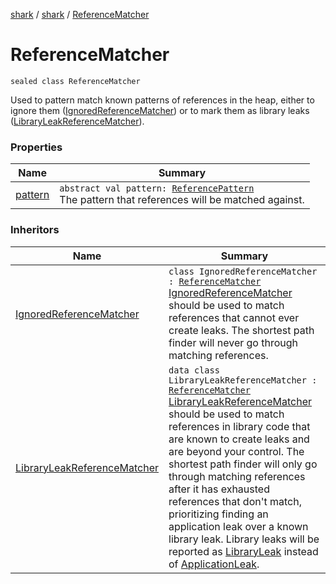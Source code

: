 [shark](../../index.md) / [shark](../index.md) / [ReferenceMatcher](./index.md)

# ReferenceMatcher

`sealed class ReferenceMatcher`

Used to pattern match known patterns of references in the heap, either to ignore them
([IgnoredReferenceMatcher](../-ignored-reference-matcher/index.md)) or to mark them as library leaks ([LibraryLeakReferenceMatcher](../-library-leak-reference-matcher/index.md)).

### Properties

| Name | Summary |
|---|---|
| [pattern](pattern.md) | `abstract val pattern: `[`ReferencePattern`](../-reference-pattern/index.md)<br>The pattern that references will be matched against. |

### Inheritors

| Name | Summary |
|---|---|
| [IgnoredReferenceMatcher](../-ignored-reference-matcher/index.md) | `class IgnoredReferenceMatcher : `[`ReferenceMatcher`](./index.md)<br>[IgnoredReferenceMatcher](../-ignored-reference-matcher/index.md) should be used to match references that cannot ever create leaks. The shortest path finder will never go through matching references. |
| [LibraryLeakReferenceMatcher](../-library-leak-reference-matcher/index.md) | `data class LibraryLeakReferenceMatcher : `[`ReferenceMatcher`](./index.md)<br>[LibraryLeakReferenceMatcher](../-library-leak-reference-matcher/index.md) should be used to match references in library code that are known to create leaks and are beyond your control. The shortest path finder will only go through matching references after it has exhausted references that don't match, prioritizing finding an application leak over a known library leak. Library leaks will be reported as [LibraryLeak](../-library-leak/index.md) instead of [ApplicationLeak](../-application-leak/index.md). |
